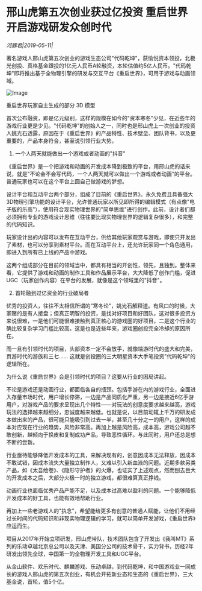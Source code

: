 # 邢山虎第五次创业获过亿投资 重启世界开启游戏研发众创时代

*河豚君|2019-05-11|*

著名游戏人邢山虎第五次创业的游戏生态公司"代码乾坤"，获愉悦资本领投，北极光创投、真格基金跟投的1亿元人民币A轮融资，本轮估值约5亿人民币。"代码乾坤"即将推出基于全物理引擎的研发与交互平台《重启世界》，可用于游戏与动画领域。

![Image](https://p3.pstatp.com/large/pgc-image/d12aaa510a9c41f78f7872900035748e)

重启世界玩家自主生成的部分 3D 模型

首次公布融资，即是亿元级别，这样的规模在如今的"资本寒冬"少见，在近些年的游戏行业更是少见。"代码乾坤"的创始人之一，同时也是邢山虎上一次创业的投资人姚光石透露，原因在于《重启世界》的产品特性、技术壁垒、团队背书，以及更重要的，产品本身符合，甚至说引领行业大势。

1. 一个人两天就能做出一个游戏或者动画的"抖音"

《重启世界》是一个把游戏和动画的开发成本降到极致的平台，用邢山虎的话来说，就是"不论会不会写代码，一个人两天就可以做出一个游戏或者动画"的平台。普通玩家也可以在这个平台上圆自己做游戏的梦想。

设计平台和互动平台两个部分，组成了目前的《重启世界》。永久免费且具备强大3D物理引擎功能的设计平台，允许普通玩家以所见即所得的编辑模式（有点像"电子版的乐高"），使用符合现实物理世界的"简单思维"进行创作。此前，设计者们都必须拥有专业的游戏设计思维（往往要比现实物理世界的逻辑复杂很多），和完整的代码知识。

玩家设计出的内容可以发布在互动平台，供给其他玩家观赏与游戏，即使只开发出了素材，也可以分享到素材平台。而在互动平台上，还允许玩家同一个角色通用，即进入到所有已上线的产品中游戏。

这两个组成部分在目前的领域当中，都具有相当的开创性，领先，且独到。整体来看，它提供了游戏和动画的制作工具和作品展示平台，大大降低了创作门槛，促进UGC（玩家创作内容）在平台的发展，就像是这个领域里的"抖音"。

2. 首轮融到过亿资金的行业破局者

优秀的投资人，往往不太相信所谓的"寒冬论"，姚光石解释道。有风口的时候，大家赌的是有人接盘；但真正明智的投资，是找对好项目和好团队，这对很多投资方来说很难，一是他们可能很难接触到真正核心的游戏圈的好项目，二是这个行业的确比较复杂学习门槛比较高。这是也是近些年来，游戏圈创投完全冷却的原因所在。

而一旦有引领时代的项目，头部资本一定不会放手，就像端游时代的盛大和完美，页游时代的游族和三七…… 这就是创投圈的三大明星资本大手笔投资"代码乾坤"的逻辑所在。

为什么说《重启世界》会是引领时代的项目？这要从行业的困局讲起。

不论是游戏还是动画行业，都面临各自的瓶颈。包括手游在内的游戏行业，全面进入存量市场时代，用户增长停滞，一边是产品同质化严重，另一边是接近6亿手游用户，对游戏产品的要求呈现出几个特性——对玩法的创意度要求越来越高，游戏玩法的选择越来越细分，忠诚度越来越低。也就是说，以目前动辄上千万的研发成本做出来的产品，很可能只能吸引到过去一半，甚至几十分之一的用户，这样的成本对应现在行业的趋势，风险非常高。再加上越是风险高，成本高，游戏公司越不敢创新，越倾向于换皮和复制成功产品，导致恶性循环。与此同时，用户还总是想不断的尝新。

行业亟待能够降低开发成本的工具，来解决现有的，创意因成本无法释放，因成本不敢试错，因成本流失大量独立制作人，又难以引入新血液的问题。近期多款另类产品，如《太吾绘卷》、《隐形守护者》的火爆，也证实了上述观点，然而刨去巨大的开发成本之后，大部分火极一时的独立游戏，都很难算真正挣钱。

动画行业也面临优秀产品产能不足，以及成本过高难以盈利的问题。一个能够降低开发成本的好工具，也能有效地帮助行业。

再加上一些老游戏人的"执念"，希望能给更多有创意的普通人赋能，让他们不用经过长时间的代码知识和非现实物理逻辑的学习，就可以简单开发游戏，《重启世界》应运而生。

项目从2017年开始立项研发，邢山虎带队，技术团队包含了开发出《我叫MT》系列的乐动卓越北京总公司以及天津、美国分公司的技术骨干，实力背书，历经2年研发出领先全球，中国第一的全物理开发工具和UGC平台。

从金山软件、欢乐时代、麒麟游戏、乐动卓越，到代码乾坤，和中国游戏业一同成长的游戏人邢山虎的第五次创业，有机会开拓新业态和生态的《重启世界》，三大基金说，首轮，值5个亿。

